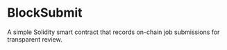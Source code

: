 # BlockSubmit
A simple Solidity smart contract that records on-chain job submissions for transparent review.
